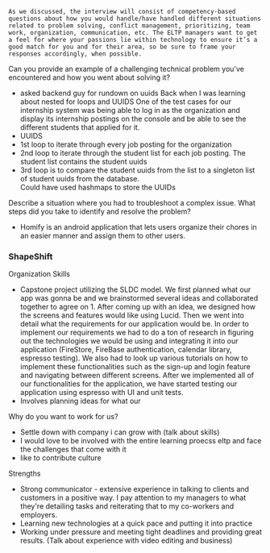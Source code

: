 `As we discussed, the interview will consist of competency-based questions about how you would handle/have handled different situations related to problem solving, conflict management, prioritizing, team work, organization, communication, etc. The ELTP managers want to get a feel for where your passions lie within technology to ensure it’s a good match for you and for their area, so be sure to frame your responses accordingly, when possible.`


Can you provide an example of a challenging technical problem you've encountered and how you went about solving it?
- asked backend guy for rundown on uuids
Back when I was learning about nested for loops and UUIDS
One of the test cases for our internship system was being able to log in as the organization and display its internship postings on the console and be able to see the different students that applied for it. 
- UUIDS
- 1st loop to iterate through every job posting for the organization
- 2nd loop to iterate through the student list for each job posting. The student list contains the student uuids
- 3rd loop is to compare the student uuids from the list to a singleton list of student uuids from the database.  
Could have used hashmaps to store the UUIDs



Describe a situation where you had to troubleshoot a complex issue. What steps did you take to identify and resolve the problem?
- Homify is an android application that lets users organize their chores in an easier manner and assign them to other users. 



### ShapeShift





Organization Skills
- Capstone project utilizing the SLDC model. We first planned what our app was gonna be and we brainstormed several ideas and collaborated together to agree on 1. After coming up with an idea, we designed how the screens and features would like using Lucid. Then we went into detail what the requirements for our application would be. In order to implement our requirements we had to do a ton of research in figuring out the technologies we would be using and integrating it into our application (FireStore, FireBase authentication, calendar library, espresso testing). We also had to look up various tutorials on how to implement these functionalities such as the sign-up and login feature and navigating between different screens. After we implemented all of our functionalities for the application, we have started testing our application using espresso with UI and unit tests. 
- Involves planning ideas for what our 



Why do you want to work for us?
- Settle down with company i can grow with (talk about skills)
- I would love to be involved with the entire learning proecss eltp and face the challenges that come with it
- like to contribute culture 

Strengths
- Strong communicator - extensive experience in talking to clients and customers in a positive way. I pay attention to my managers to what they're detailing tasks and reiterating that to my co-workers and employers. 
- Learning new technologies at a quick pace and putting it into practice 
- Working under pressure and meeting tight deadlines and providing great results. (Talk about experience with video editing and business)
